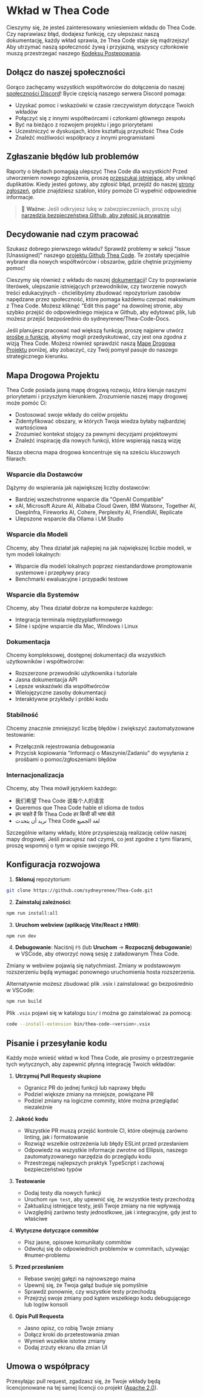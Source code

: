 # Wkład w Thea Code

Cieszymy się, że jesteś zainteresowany wniesieniem wkładu do Thea Code. Czy naprawiasz błąd, dodajesz funkcję, czy ulepszasz naszą dokumentację, każdy wkład sprawia, że Thea Code staje się mądrzejszy! Aby utrzymać naszą społeczność żywą i przyjazną, wszyscy członkowie muszą przestrzegać naszego [Kodeksu Postępowania](CODE_OF_CONDUCT.md).

## Dołącz do naszej społeczności

Gorąco zachęcamy wszystkich współtwórców do dołączenia do naszej [społeczności Discord](https://discord.gg/thea-placeholder)! Bycie częścią naszego serwera Discord pomaga:

- Uzyskać pomoc i wskazówki w czasie rzeczywistym dotyczące Twoich wkładów
- Połączyć się z innymi współtwórcami i członkami głównego zespołu
- Być na bieżąco z rozwojem projektu i jego priorytetami
- Uczestniczyć w dyskusjach, które kształtują przyszłość Thea Code
- Znaleźć możliwości współpracy z innymi programistami

## Zgłaszanie błędów lub problemów

Raporty o błędach pomagają ulepszyć Thea Code dla wszystkich! Przed utworzeniem nowego zgłoszenia, proszę [przeszukaj istniejące](sydneyrenee/Thea-Code/issues), aby uniknąć duplikatów. Kiedy jesteś gotowy, aby zgłosić błąd, przejdź do naszej [strony zgłoszeń](sydneyrenee/Thea-Code/issues/new/choose), gdzie znajdziesz szablon, który pomoże Ci wypełnić odpowiednie informacje.

<blockquote class='warning-note'>
     🔐 <b>Ważne:</b> Jeśli odkryjesz lukę w zabezpieczeniach, proszę użyj <a href="https://github.com/sydneyrenee/Thea-Code/security/advisories/new">narzędzia bezpieczeństwa Github, aby zgłosić ją prywatnie</a>.
</blockquote>

## Decydowanie nad czym pracować

Szukasz dobrego pierwszego wkładu? Sprawdź problemy w sekcji "Issue [Unassigned]" naszego [projektu Github Thea Code](https://github.com/orgs/sydneyrenee/projects/1). Te zostały specjalnie wybrane dla nowych współtwórców i obszarów, gdzie chętnie przyjmiemy pomoc!

Cieszymy się również z wkładu do naszej [dokumentacji](https://docs.thea-placeholder.com/)! Czy to poprawianie literówek, ulepszanie istniejących przewodników, czy tworzenie nowych treści edukacyjnych - chcielibyśmy zbudować repozytorium zasobów napędzane przez społeczność, które pomaga każdemu czerpać maksimum z Thea Code. Możesz kliknąć "Edit this page" na dowolnej stronie, aby szybko przejść do odpowiedniego miejsca w Github, aby edytować plik, lub możesz przejść bezpośrednio do sydneyrenee/Thea-Code-Docs.

Jeśli planujesz pracować nad większą funkcją, proszę najpierw utwórz [prośbę o funkcję](sydneyrenee/Thea-Code/discussions/categories/feature-requests?discussions_q=is%3Aopen+category%3A%22Feature+Requests%22+sort%3Atop), abyśmy mogli przedyskutować, czy jest ona zgodna z wizją Thea Code. Możesz również sprawdzić naszą [Mapę Drogową Projektu](#mapa-drogowa-projektu) poniżej, aby zobaczyć, czy Twój pomysł pasuje do naszego strategicznego kierunku.

## Mapa Drogowa Projektu

Thea Code posiada jasną mapę drogową rozwoju, która kieruje naszymi priorytetami i przyszłym kierunkiem. Zrozumienie naszej mapy drogowej może pomóc Ci:

- Dostosować swoje wkłady do celów projektu
- Zidentyfikować obszary, w których Twoja wiedza byłaby najbardziej wartościowa
- Zrozumieć kontekst stojący za pewnymi decyzjami projektowymi
- Znaleźć inspirację dla nowych funkcji, które wspierają naszą wizję

Nasza obecna mapa drogowa koncentruje się na sześciu kluczowych filarach:

### Wsparcie dla Dostawców

Dążymy do wspierania jak największej liczby dostawców:

- Bardziej wszechstronne wsparcie dla "OpenAI Compatible"
- xAI, Microsoft Azure AI, Alibaba Cloud Qwen, IBM Watsonx, Together AI, DeepInfra, Fireworks AI, Cohere, Perplexity AI, FriendliAI, Replicate
- Ulepszone wsparcie dla Ollama i LM Studio

### Wsparcie dla Modeli

Chcemy, aby Thea działał jak najlepiej na jak największej liczbie modeli, w tym modeli lokalnych:

- Wsparcie dla modeli lokalnych poprzez niestandardowe promptowanie systemowe i przepływy pracy
- Benchmarki ewaluacyjne i przypadki testowe

### Wsparcie dla Systemów

Chcemy, aby Thea działał dobrze na komputerze każdego:

- Integracja terminala międzyplatformowego
- Silne i spójne wsparcie dla Mac, Windows i Linux

### Dokumentacja

Chcemy kompleksowej, dostępnej dokumentacji dla wszystkich użytkowników i współtwórców:

- Rozszerzone przewodniki użytkownika i tutoriale
- Jasna dokumentacja API
- Lepsze wskazówki dla współtwórców
- Wielojęzyczne zasoby dokumentacji
- Interaktywne przykłady i próbki kodu

### Stabilność

Chcemy znacznie zmniejszyć liczbę błędów i zwiększyć zautomatyzowane testowanie:

- Przełącznik rejestrowania debugowania
- Przycisk kopiowania "Informacji o Maszynie/Zadaniu" do wysyłania z prośbami o pomoc/zgłoszeniami błędów

### Internacjonalizacja

Chcemy, aby Thea mówił językiem każdego:

- 我们希望 Thea Code 说每个人的语言
- Queremos que Thea Code hable el idioma de todos
- हम चाहते हैं कि Thea Code हर किसी की भाषा बोले
- نريد أن يتحدث Thea Code لغة الجميع

Szczególnie witamy wkłady, które przyspieszają realizację celów naszej mapy drogowej. Jeśli pracujesz nad czymś, co jest zgodne z tymi filarami, proszę wspomnij o tym w opisie swojego PR.

## Konfiguracja rozwojowa

1. **Sklonuj** repozytorium:

```sh
git clone https://github.com/sydneyrenee/Thea-Code.git
```

2. **Zainstaluj zależności**:

```sh
npm run install:all
```

3. **Uruchom webview (aplikację Vite/React z HMR)**:

```sh
npm run dev
```

4. **Debugowanie**:
   Naciśnij `F5` (lub **Uruchom** → **Rozpocznij debugowanie**) w VSCode, aby otworzyć nową sesję z załadowanym Thea Code.

Zmiany w webview pojawią się natychmiast. Zmiany w podstawowym rozszerzeniu będą wymagać ponownego uruchomienia hosta rozszerzenia.

Alternatywnie możesz zbudować plik .vsix i zainstalować go bezpośrednio w VSCode:

```sh
npm run build
```

Plik `.vsix` pojawi się w katalogu `bin/` i można go zainstalować za pomocą:

```sh
code --install-extension bin/thea-code-<version>.vsix
```

## Pisanie i przesyłanie kodu

Każdy może wnieść wkład w kod Thea Code, ale prosimy o przestrzeganie tych wytycznych, aby zapewnić płynną integrację Twoich wkładów:

1. **Utrzymuj Pull Requesty skupione**

    - Ogranicz PR do jednej funkcji lub naprawy błędu
    - Podziel większe zmiany na mniejsze, powiązane PR
    - Podziel zmiany na logiczne commity, które można przeglądać niezależnie

2. **Jakość kodu**

    - Wszystkie PR muszą przejść kontrole CI, które obejmują zarówno linting, jak i formatowanie
    - Rozwiąż wszelkie ostrzeżenia lub błędy ESLint przed przesłaniem
    - Odpowiedz na wszystkie informacje zwrotne od Ellipsis, naszego zautomatyzowanego narzędzia do przeglądu kodu
    - Przestrzegaj najlepszych praktyk TypeScript i zachowaj bezpieczeństwo typów

3. **Testowanie**

    - Dodaj testy dla nowych funkcji
    - Uruchom `npm test`, aby upewnić się, że wszystkie testy przechodzą
    - Zaktualizuj istniejące testy, jeśli Twoje zmiany na nie wpływają
    - Uwzględnij zarówno testy jednostkowe, jak i integracyjne, gdy jest to właściwe

4. **Wytyczne dotyczące commitów**

    - Pisz jasne, opisowe komunikaty commitów
    - Odwołuj się do odpowiednich problemów w commitach, używając #numer-problemu

5. **Przed przesłaniem**

    - Rebase swojej gałęzi na najnowszego maina
    - Upewnij się, że Twoja gałąź buduje się pomyślnie
    - Sprawdź ponownie, czy wszystkie testy przechodzą
    - Przejrzyj swoje zmiany pod kątem wszelkiego kodu debugującego lub logów konsoli

6. **Opis Pull Requesta**
    - Jasno opisz, co robią Twoje zmiany
    - Dołącz kroki do przetestowania zmian
    - Wymień wszelkie istotne zmiany
    - Dodaj zrzuty ekranu dla zmian UI

## Umowa o współpracy

Przesyłając pull request, zgadzasz się, że Twoje wkłady będą licencjonowane na tej samej licencji co projekt ([Apache 2.0](../LICENSE)).

